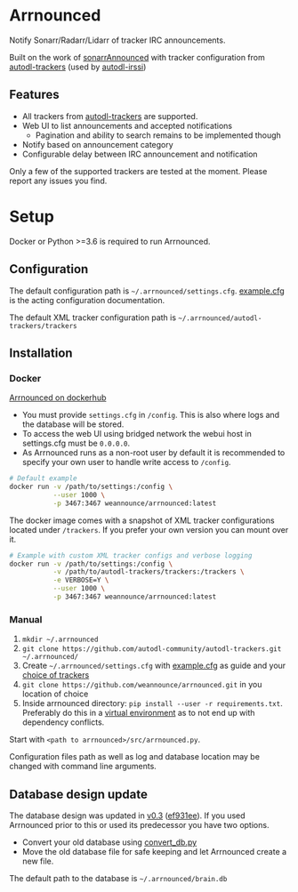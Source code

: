 # Arrnounced
Notify Sonarr/Radarr/Lidarr of tracker IRC announcements.

Built on the work of
[sonarrAnnounced](https://github.com/l3uddz/sonarrAnnounced) with tracker
configuration from
[autodl-trackers](https://github.com/autodl-community/autodl-trackers) (used by
[autodl-irssi](https://github.com/autodl-community/autodl-irssi))

## Features
* All trackers from
[autodl-trackers](https://github.com/autodl-community/autodl-trackers/tree/master/trackers)
are supported.
* Web UI to list announcements and accepted notifications
    * Pagination and ability to search remains to be implemented though
* Notify based on announcement category
* Configurable delay between IRC announcement and notification

Only a few of the supported trackers are tested at the moment. Please report any issues you find.

# Setup

Docker or Python >=3.6 is required to run Arrnounced.

## Configuration
The default configuration path is `~/.arrnounced/settings.cfg`.
[example.cfg](https://github.com/weannounce/arrnounced/blob/master/example.cfg)
is the acting configuration documentation.

The default XML tracker configuration path is `~/.arrnounced/autodl-trackers/trackers`

## Installation

### Docker
[Arrnounced on dockerhub](https://hub.docker.com/r/weannounce/arrnounced)

* You must provide `settings.cfg` in `/config`. This is also where logs and the database will be stored.
* To access the web UI using bridged network the webui host in settings.cfg must be `0.0.0.0`.
* As Arrnounced runs as a non-root user by default it is recommended to specify your own user to handle write access to `/config`.

```bash
# Default example
docker run -v /path/to/settings:/config \
           --user 1000 \
           -p 3467:3467 weannounce/arrnounced:latest
```

The docker image comes with a snapshot of XML tracker configurations located under `/trackers`. If you prefer your own version you can mount over it.

```bash
# Example with custom XML tracker configs and verbose logging
docker run -v /path/to/settings:/config \
           -v /path/to/autodl-trackers/trackers:/trackers \
           -e VERBOSE=Y \
           --user 1000 \
           -p 3467:3467 weannounce/arrnounced:latest
```

### Manual
1. `mkdir ~/.arrnounced`
2. `git clone https://github.com/autodl-community/autodl-trackers.git ~/.arrnounced/`
3. Create `~/.arrnounced/settings.cfg` with
   [example.cfg](https://github.com/weannounce/arrnounced/blob/master/example.cfg)
   as guide and your [choice of
   trackers](https://github.com/autodl-community/autodl-trackers/tree/master/trackers)
4. `git clone https://github.com/weannounce/arrnounced.git` in you location of choice
5. Inside arrnounced directory: `pip install --user -r requirements.txt`.
   Preferably do this in a [virtual
   environment](https://docs.python.org/3/tutorial/venv.html) as to not end up
   with dependency conflicts.

Start with `<path to arrnounced>/src/arrnounced.py`.

Configuration files path as well as log and database location may be changed with command line arguments.

## Database design update
The database design was updated in [v0.3](https://github.com/weannounce/arrnounced/releases/tag/v0.3)
([ef931ee](https://github.com/weannounce/arrnounced/commit/ef931eef27348f82254d601f96d094a7b9f147bb)).
If you used Arrnounced prior to this or used its predecessor you have two options.
* Convert your old database using [convert_db.py](https://github.com/weannounce/arrnounced/blob/master/convert_db.py)
* Move the old database file for safe keeping and let Arrnounced create a new file.

The default path to the database is `~/.arrnounced/brain.db`
